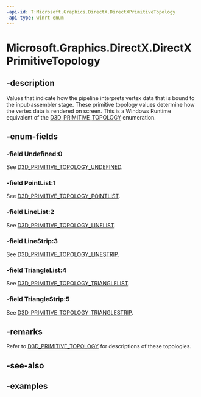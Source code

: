 ```yaml
---
-api-id: T:Microsoft.Graphics.DirectX.DirectXPrimitiveTopology
-api-type: winrt enum
---
```


<!-- Enumeration syntax.
public enum DirectXPrimitiveTopology : int 
-->

# Microsoft.Graphics.DirectX.DirectXPrimitiveTopology

## -description

Values that indicate how the pipeline interprets vertex data that is bound to the input-assembler stage. These primitive topology values determine how the vertex data is rendered on screen. This is a Windows Runtime equivalent of the [D3D_PRIMITIVE_TOPOLOGY](/windows/win32/api/d3dcommon/ne-d3dcommon-d3d_primitive_topology) enumeration.

## -enum-fields

### -field Undefined:0

See [D3D_PRIMITIVE_TOPOLOGY_UNDEFINED](/windows/win32/api/d3dcommon/ne-d3dcommon-d3d_primitive_topology).

### -field PointList:1

See [D3D_PRIMITIVE_TOPOLOGY_POINTLIST](/windows/win32/api/d3dcommon/ne-d3dcommon-d3d_primitive_topology).

### -field LineList:2

See [D3D_PRIMITIVE_TOPOLOGY_LINELIST](/windows/win32/api/d3dcommon/ne-d3dcommon-d3d_primitive_topology).

### -field LineStrip:3

See [D3D_PRIMITIVE_TOPOLOGY_LINESTRIP](/windows/win32/api/d3dcommon/ne-d3dcommon-d3d_primitive_topology).

### -field TriangleList:4

See [D3D_PRIMITIVE_TOPOLOGY_TRIANGLELIST](/windows/win32/api/d3dcommon/ne-d3dcommon-d3d_primitive_topology).

### -field TriangleStrip:5

See [D3D_PRIMITIVE_TOPOLOGY_TRIANGLESTRIP](/windows/win32/api/d3dcommon/ne-d3dcommon-d3d_primitive_topology).

## -remarks

Refer to [D3D_PRIMITIVE_TOPOLOGY](/windows/win32/api/d3dcommon/ne-d3dcommon-d3d_primitive_topology) for descriptions of these topologies.

## -see-also

## -examples
